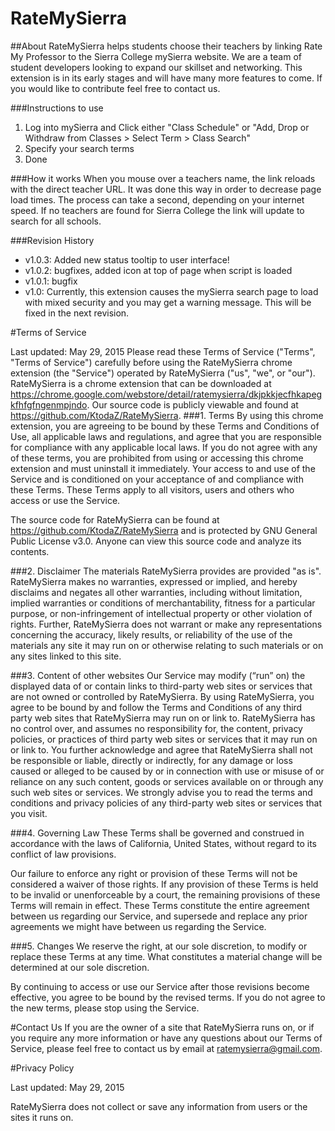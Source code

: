 # RateMySierra
##About
RateMySierra helps students choose their teachers by linking Rate My Professor to the Sierra College mySierra website.
We are a team of student developers looking to expand our skillset and networking.
This extension is in its early stages and will have many more features to come.
If you would like to contribute feel free to contact us.

###Instructions to use
1. Log into mySierra and Click either "Class Schedule" or "Add, Drop or Withdraw from Classes > Select Term > Class Search"
2. Specify your search terms
3. Done


###How it works
When you mouse over a teachers name, the link reloads with the direct teacher URL. It was done this way in order to decrease page load times. The process can take a second, depending on your internet speed. 
If no teachers are found for Sierra College the link will update to search for all schools.


###Revision History
- v1.0.3: Added new status tooltip to user interface! 
- v1.0.2: bugfixes, added icon at top of page when script is loaded 
- v1.0.1: bugfix 
- v1.0: Currently, this extension causes the mySierra search page to load with mixed security and you may get a warning message. This will be fixed in the next revision.


#Terms of Service

Last updated: May 29, 2015
Please read these Terms of Service ("Terms", "Terms of Service") carefully before using the RateMySierra chrome extension (the "Service") operated by RateMySierra ("us", "we", or "our").
RateMySierra is a chrome extension that can be downloaded at https://chrome.google.com/webstore/detail/ratemysierra/dkjpkkjecfhkapegkfhfgfngenmpjndo. Our source code is publicly viewable and found at https://github.com/KtodaZ/RateMySierra. 
###1. Terms
By using this chrome extension, you are agreeing to be bound by these Terms and Conditions of Use, all applicable laws and regulations, and agree that you are responsible for compliance with any applicable local laws. If you do not agree with any of these terms, you are prohibited from using or accessing this chrome extension and must uninstall it immediately. Your access to and use of the Service and is conditioned on your acceptance of and compliance with these Terms. These Terms apply to all visitors, users and others who access or use the Service.

The source code for RateMySierra can be found at https://github.com/KtodaZ/RateMySierra and is protected by GNU General Public License v3.0. Anyone can view this source code and analyze its contents. 

###2. Disclaimer
The materials RateMySierra provides are provided "as is". RateMySierra makes no warranties, expressed or implied, and hereby disclaims and negates all other warranties, including without limitation, implied warranties or conditions of merchantability, fitness for a particular purpose, or non-infringement of intellectual property or other violation of rights. Further, RateMySierra does not warrant or make any representations concerning the accuracy, likely results, or reliability of the use of the materials any site it may run on or otherwise relating to such materials or on any sites linked to this site.

###3. Content of other websites
Our Service may modify (“run” on) the displayed data of or contain links to third-party web sites or services that are not owned or controlled by RateMySierra. 
By using RateMySierra, you agree to be bound by and follow the Terms and Conditions of any third party web sites that RateMySierra may run on or link to. RateMySierra has no control over, and assumes no responsibility for, the content, privacy policies, or practices of third party web sites or services that it may run on or link to. You further acknowledge and agree that RateMySierra shall not be responsible or liable, directly or indirectly, for any damage or loss caused or alleged to be caused by or in connection with use or misuse of or reliance on any such content, goods or services available on or through any such web sites or services. 
We strongly advise you to read the terms and conditions and privacy policies of any third-party web sites or services that you visit.

###4. Governing Law
These Terms shall be governed and construed in accordance with the laws of California, United States, without regard to its conflict of law provisions.

Our failure to enforce any right or provision of these Terms will not be considered a waiver of those rights. If any provision of these Terms is held to be invalid or unenforceable by a court, the remaining provisions of these Terms will remain in effect. These Terms constitute the entire agreement between us regarding our Service, and supersede and replace any prior agreements we might have between us regarding the Service.

###5. Changes
We reserve the right, at our sole discretion, to modify or replace these Terms at any time. What constitutes a material change will be determined at our sole discretion.

By continuing to access or use our Service after those revisions become effective, you agree to be bound by the revised terms. If you do not agree to the new terms, please stop using the Service.

#Contact Us
If you are the owner of a site that RateMySierra runs on, or if you require any more information or have any questions about our Terms of Service, please feel free to contact us by email at ratemysierra@gmail.com. 


#Privacy Policy

Last updated: May 29, 2015

RateMySierra does not collect or save any information from users or the sites it runs on. 


